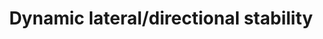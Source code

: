 ---
learningObjectiveId: "081.04.06"
parentId: "081.04"
title: Dynamic lateral/directional stability
---